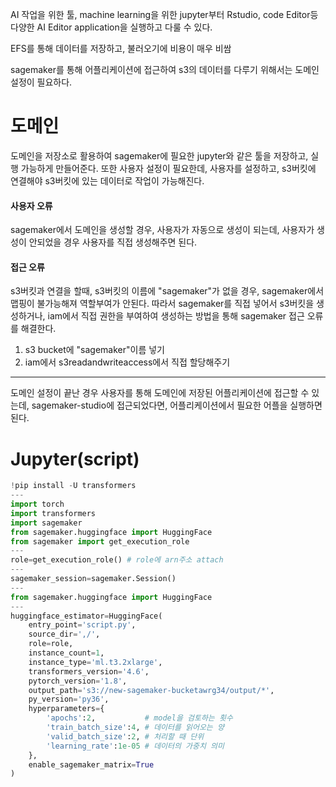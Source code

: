 
AI 작업을 위한 툴, machine learning을 위한 jupyter부터 Rstudio, code Editor등 다양한 AI Editor application을 실행하고 다룰 수 있다.

EFS를 통해 데이터를 저장하고, 불러오기에 비용이 매우 비쌈

sagemaker를 통해 어플리케이션에 접근하여 s3의 데이터를 다루기 위해서는 도메인설정이 필요하다.
# 도메인

도메인을 저장소로 활용하여 sagemaker에 필요한 jupyter와 같은 툴을 저장하고, 실행 가능하게 만들어준다.
또한 사용자 설정이 필요한데, 사용자를 설정하고, s3버킷에 연결해야 s3버킷에 있는 데이터로 작업이 가능해진다.

#### 사용자 오류
sagemaker에서 도메인을 생성할 경우, 사용자가 자동으로 생성이 되는데, 사용자가 생성이 안되었을 경우 사용자를 직접 생성해주면 된다.

#### 접근 오류
s3버킷과 연결을 할때, s3버킷의 이름에 "sagemaker"가 없을 경우, sagemaker에서 맵핑이 불가능해져 역할부여가 안된다. 따라서 sagemaker를 직접 넣어서 s3버킷을 생성하거나, iam에서 직접 권한을 부여하여 생성하는 방법을 통해 sagemaker 접근 오류를 해결한다.

1. s3 bucket에 "sagemaker"이름 넣기
2. iam에서 s3readandwriteaccess에서 직접 할당해주기

---

도메인 설정이 끝난 경우 사용자를 통해 도메인에 저장된 어플리케이션에 접근할 수 있는데, sagemaker-studio에 접근되었다면, 어플리케이션에서 필요한 어플을 실행하면 된다.


# Jupyter(script)

```python title='setting aws learning machine model with jupyter computer'
!pip install -U transformers
---
import torch
import transformers
import sagemaker
from sagemaker.huggingface import HuggingFace
from sagemaker import get_execution_role
---
role=get_execution_role() # role에 arn주소 attach
---
sagemaker_session=sagemaker.Session()
---
from sagemaker.huggingface import HuggingFace
---
huggingface_estimator=HuggingFace(
    entry_point='script.py',
    source_dir=',/',
    role=role,
    instance_count=1,
    instance_type='ml.t3.2xlarge',
    transformers_version='4.6',
    pytorch_version='1.8',
    output_path='s3://new-sagemaker-bucketawrg34/output/*',
    py_version='py36',
    hyperparameters={
        'apochs':2,           # model을 검토하는 횟수
        'train_batch_size':4, # 데이터를 읽어오는 양
        'valid_batch_size':2, # 처리할 때 단위
        'learning_rate':1e-05 # 데이터의 가중치 의미
    },
    enable_sagemaker_matrix=True
)
```

```python title='script.py'
```


